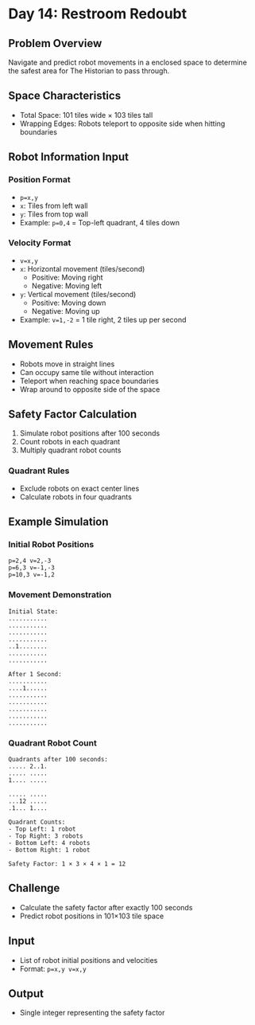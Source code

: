 # Day 14: Restroom Redoubt

## Problem Overview
Navigate and predict robot movements in a enclosed space to determine the safest area for The Historian to pass through.

## Space Characteristics
- Total Space: 101 tiles wide × 103 tiles tall
- Wrapping Edges: Robots teleport to opposite side when hitting boundaries

## Robot Information Input
### Position Format
- `p=x,y`
- `x`: Tiles from left wall
- `y`: Tiles from top wall
- Example: `p=0,4` = Top-left quadrant, 4 tiles down

### Velocity Format
- `v=x,y`
- `x`: Horizontal movement (tiles/second)
  - Positive: Moving right
  - Negative: Moving left
- `y`: Vertical movement (tiles/second)
  - Positive: Moving down
  - Negative: Moving up
- Example: `v=1,-2` = 1 tile right, 2 tiles up per second

## Movement Rules
- Robots move in straight lines
- Can occupy same tile without interaction
- Teleport when reaching space boundaries
- Wrap around to opposite side of the space

## Safety Factor Calculation
1. Simulate robot positions after 100 seconds
2. Count robots in each quadrant
3. Multiply quadrant robot counts

### Quadrant Rules
- Exclude robots on exact center lines
- Calculate robots in four quadrants

## Example Simulation

### Initial Robot Positions
```
p=2,4 v=2,-3
p=6,3 v=-1,-3
p=10,3 v=-1,2
```

### Movement Demonstration
```
Initial State:
...........
...........
...........
...........
..1........
...........
...........

After 1 Second:
...........
....1......
...........
...........
...........
...........
...........
```

### Quadrant Robot Count
```
Quadrants after 100 seconds:
..... 2..1.
..... .....
1.... .....
           
..... .....
...12 .....
.1... 1....

Quadrant Counts:
- Top Left: 1 robot
- Top Right: 3 robots
- Bottom Left: 4 robots
- Bottom Right: 1 robot

Safety Factor: 1 × 3 × 4 × 1 = 12
```

## Challenge
- Calculate the safety factor after exactly 100 seconds
- Predict robot positions in 101×103 tile space

## Input
- List of robot initial positions and velocities
- Format: `p=x,y v=x,y`

## Output
- Single integer representing the safety factor
